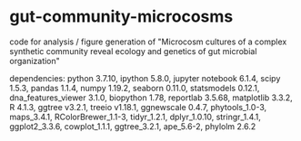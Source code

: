# gut-community-microcosms
code for analysis / figure generation of "Microcosm cultures of a complex synthetic community reveal ecology and genetics of gut microbial organization"

dependencies: python 3.7.10, ipython 5.8.0, jupyter notebook 6.1.4, scipy 1.5.3, pandas 1.1.4, numpy 1.19.2, seaborn 0.11.0, statsmodels 0.12.1, dna_features_viewer 3.1.0, biopython 1.78, reportlab 3.5.68, matplotlib 3.3.2, R 4.1.3, ggtree v3.2.1, treeio v1.18.1, ggnewscale 0.4.7, phytools_1.0-3, maps_3.4.1, RColorBrewer_1.1-3, tidyr_1.2.1, dplyr_1.0.10, stringr_1.4.1, ggplot2_3.3.6, cowplot_1.1.1, ggtree_3.2.1, ape_5.6-2, phylolm 2.6.2
